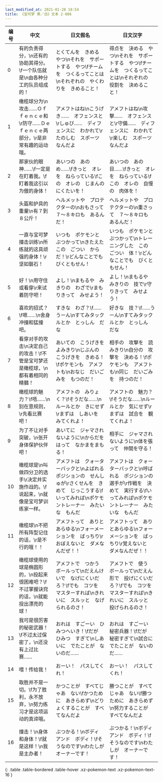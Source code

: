```yaml
---
last_modified_at: 2021-01-28 18:54
title: 《宝可梦 黑／白》文本 2-086
---
```

| 编号 | 中文 | 日文假名 | 日文汉字 |
| ---- | ---- | ---- | --- |
| 0 | 有的负责得分，\n还有的协助其得分。\f一个队伍就是\n由各种分工的队员组成的！ | とくてんを　きめる　やつ\nそれを　サポートする　やつ\fチームを　つくるってことは\nそれぞれの　やくわりを　きめること！ | 得点を　決める　やつ\nそれを　サポートする　やつ\fチームを　つくるってことは\nそれぞれの　役割を　決めること！ |
| 1 | 橄榄球分为\n攻击……Ｏｆｆｅｎｃｅ和\r防守……Ｄｅｆｅｎｃｅ两部分，\r是非常有趣的运动哦。 | アメフトはね\nこうげき……　オフェンスと\rしゅび……　ディフェンスに　わかれて\rたのしむ　スポーツ　なんだよ | アメフトはね\n攻撃……　オフェンスと\r守備……　ディフェンスに　わかれて\r楽しむ　スポーツ　なんだよ |
| 2 | 那家伙的眼神……\f一定是在盯着我。\f盯着我这引以为傲的身体！ | あいつの　あの　め……\fきっと　オレを　ねらっている\fこの　オレの　じまんの　にくたいを！ | あいつの　あの　目……\fきっと　オレを　ねらっている\fこの　オレの　自慢の　肉体を！ |
| 3 | 头盔和护具的重量\n有７到８公斤！ | ヘルメットや　プロテクターの\nおもさって　７～８キロも　あるんだ！ | ヘルメットや　プロテクターの\n重さって　７～８キロも　あるんだ！ |
| 4 | 一直与宝可梦撞击训练\n所练就的这具顽强的身体！\r坚如磐石！ | いつも　ポケモンと　ぶつかって\nきたえた　この　ごつい　からだ！\rどんなことでも　びくともせん！ | いつも　ポケモンと　ぶつかって\nトレーニングした　この　ごつい　体！\rどんなことでも　びくともせん！ |
| 5 | 好！\n用守住或看穿\r来试着防守吧！ | よし！\nまもるや　みきりの　わざで\rまもりきって　みせよう！ | よし！\nまもるや　みきりの　技で\r守りきって　みせよう！ |
| 6 | 喜欢的招式？\f嗯……\n舍身冲撞和猛撞吧。 | すきな　わざ？\f……うーん\nすてみタックルとか　とっしん　だな | 好きな　技？\f……うーん\nすてみタックルとか　とっしん　だな |
| 7 | 看穿对手的攻击\n决定自己的攻击！\f不管是宝可梦还是橄榄球，\n都有着相同的精髓！ | あいての　こうげきを　よみきり\nじぶんの　こうげきを　きめる！\fポケモンも　アメフトも\nおなじ　だいごみを　もつのだ！ | 相手の　攻撃を　読みきり\n自分の　攻撃を　決める！\fポケモンも　アメフトも\n同じ　だいごみを　持つのだ！　 |
| 8 | 橄榄球的魅力？\f唔……\n别在意规则，\r先看比赛吧！ | アメフトの　みりょく？\fそうだな……\nルールとか　きにせず\rまずは　しあいを　みてくれよ！ | アメフトの　魅力？\fそうだな……\nルールとか　気にせず\rまずは　試合を　観てくれよ！ |
| 9 | 为了不让对手突破，\n张开身体保护伙伴吧！ | あいてに　ジャマされないように\nからだをはって　なかまをまもる！ | 相手に　ジャマされないように\n体を張って　仲間を守る！ |
| 10 | 橄榄球是\n叫做四分卫的选手\r决定并实施作战的。\f说起来，\n就像是宝可梦训练家一样。 | アメフトは　クォーターバックと\nよばれる　ポジションの　せんしゅが\rさくせんを　きめて　じっこうする\fいってみれば\nポケモントレーナー　みたいな　もんだ | アメフトは　クォーターバックと\n呼ばれる　ポジションの　選手が\r作戦を　決めて　実行する\fいってみれば\nポケモントレーナー　みたいな　もんだ |
| 11 | 橄榄球\n不把所有阵型记住的话，\r是不行的哦！！ | アメフトって　ありとあらゆる\nフォーメーションを　ばっちり\rおぼえないと　ダメなんだぜ！！ | アメフトって　ありとあらゆる\nフォーメーションを　ばっちり\r覚えないと　ダメなんだぜ！！ |
| 12 | 橄榄球使用的球是椭圆形的，\n投起来很困难吧？\f不过掌握诀窍的话，\n就能投出漂亮的球！ | アメフトで　つかう　ボールって\nだえんけいで　なげにくいだろ？\fでも　コツを　マスターすれば\nきれいに　スルッと　なげられるのさ！ | アメフトで　使う　ボールって\nだえん形で　投げにくいだろ？\fでも　コツを　マスターすれば\nきれいに　スルッと　投げられるのさ！ |
| 13 | 我可是很厉害的秘密武器！\f不过太过保密了，\n还没有上过比赛…… | おれは　すごーい　ひみつへいき！\fだが　ひみつ　すぎて\nしあいに　でたことが　ないのだ…… | おれは　すごーい　秘密兵器！\fだが　秘密すぎて\n試合に　でたことが　ないのだ…… |
| 14 | 喂！传给我！ | おーい！　パスしてくれ！ | おーい！　パスしてくれ！ |
| 15 | 取胜并不是一切。\f为了胜利，永不放弃，\n努力练习才是这项运动的真谛哦。 | かつことが　すべてじゃあ　ない\fかつために　あきらめず\nどりょくすることが　すべてなんだよ | 勝つことが　すべてじゃあ　ない\f勝つために　あきらめず\n努力することが　すべてなんだよ |
| 16 | 撞击！\n身体和身体！\f就是这样！\n我是主办者！ | ぶつかる！\nボディ　アンド　ボディ！\fそうなのです\nわたしが　オーナーです！ | ぶつかる！\nボディ　アンド　ボディ！\fそうなのです\nわたしが　オーナーです！ |
{: .table .table-bordered .table-hover .xz-pokemon-text .xz-pokemon-text-16 }